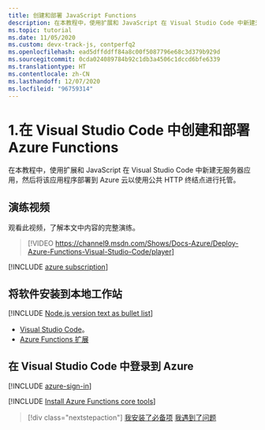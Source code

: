 ```yaml
---
title: 创建和部署 JavaScript Functions
description: 在本教程中，使用扩展和 JavaScript 在 Visual Studio Code 中新建无服务器应用，然后将该应用程序部署到 Azure 云以使用公共 HTTP 终结点进行托管。
ms.topic: tutorial
ms.date: 11/05/2020
ms.custom: devx-track-js, contperfq2
ms.openlocfilehash: ead5dffddff84a8c00f5087796e68c3d379b929d
ms.sourcegitcommit: 0cda024089784b92c1db3a4506c1dccd6bfe6339
ms.translationtype: HT
ms.contentlocale: zh-CN
ms.lasthandoff: 12/07/2020
ms.locfileid: "96759314"
---
```

# <a name="1-create-and-deploy-azure-functions-from-visual-studio-code"></a>1.在 Visual Studio Code 中创建和部署 Azure Functions

在本教程中，使用扩展和 JavaScript 在 Visual Studio Code 中新建无服务器应用，然后将该应用程序部署到 Azure 云以使用公共 HTTP 终结点进行托管。

## <a name="walkthrough-video"></a>演练视频

观看此视频，了解本文中内容的完整演练。

> [!VIDEO https://channel9.msdn.com/Shows/Docs-Azure/Deploy-Azure-Functions-Visual-Studio-Code/player]

[!INCLUDE [azure subscription](../includes/environment-subscription-h2.md)]

## <a name="install-software-to-local-workstation"></a>将软件安装到本地工作站

[!INCLUDE [Node.js version text as bullet list](../includes/environment-nodejs-bullet-list.md)]
- [Visual Studio Code](https://code.visualstudio.com/)。
- [Azure Functions 扩展](https://marketplace.visualstudio.com/items?itemName=ms-azuretools.vscode-azurefunctions)

## <a name="sign-in-to-azure-in-visual-studio-code"></a>在 Visual Studio Code 中登录到 Azure

[!INCLUDE [azure-sign-in](../includes/azure-sign-in-vscode.md)]

[!INCLUDE [Install Azure Functions core tools](../includes/environment-functions-core-tools.md)]

> [!div class="nextstepaction"]
> [我安装了必备项](tutorial-vscode-serverless-node-create-local.md) [我遇到了问题](https://www.research.net/r/PWZWZ52?tutorial=node-deployment-azurefunctions&step=getting-started)
